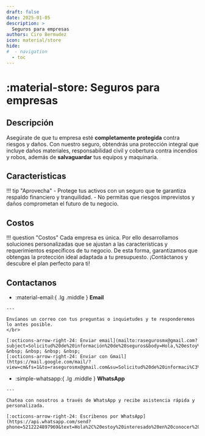```yaml
---
draft: false
date: 2025-01-05
description: >
  Seguros para empresas
authors: Ciro Bermudez
icon: material/store
hide: 
#  - navigation
  - toc
---
```


# :material-store: Seguros para empresas

## Descripción

<div class="justify" markdown>

Asegúrate de que tu empresa esté **completamente protegida** contra riesgos y daños. Con nuestro seguro, obtendrás una protección integral que incluye daños materiales, responsabilidad civil y cobertura contra incendios y robos, además de **salvaguardar** tus equipos y maquinaria.

</div>

## Caracteristicas

!!! tip "Aprovecha"
    - Protege tus activos con un seguro que te garantiza respaldo financiero y tranquilidad. 
    - No permitas que riesgos imprevistos y daños comprometan el futuro de tu negocio.

## Costos

!!! question "Costos"
    Cada empresa es única. Por ello desarrollamos soluciones personalizadas 
    que se ajustan a las características y requerimientos específicos de tu negocio. De esta forma, garantizamos que obtengas la protección ideal adaptada a tu presupuesto. ¡Contáctanos y descubre el plan perfecto para ti!

## Contactanos

<div class="grid cards" markdown>

-    :material-email:{ .lg .middle } __Email__

    ---

    Envíanos un correo con tus preguntas o inquietudes y te responderemos lo antes posible.
    </br>

    [:octicons-arrow-right-24: Enviar email](mailto:rasegurosmx@gmail.com?subject=Solicitud%20de%20información%20de%20seguros&body=Hola,%20estoy%20interesado%20en%20conocer%20más%20sobre%20las%20opciones%20de%20seguro.%20Agradecería%20su%20respuesta.%20Saludos.) &nbsp; &nbsp; &nbsp; &nbsp;
    [:octicons-arrow-right-24: Enviar con Gmail](https://mail.google.com/mail/?view=cm&fs=1&to=rasegurosmx@gmail.com&su=Solicitud%20de%20informaci%C3%B3n%20de%20seguros&body=Hola,%20estoy%20interesado%20en%20conocer%20m%C3%A1s%20sobre%20las%20opciones%20de%20seguro.%20Agradecer%C3%ADa%20su%20respuesta.%20Saludos.)

-    :simple-whatsapp:{ .lg .middle } __WhatsApp__

    ---

    Chatea con nosotros a través de WhatsApp y recibe asistencia rápida y personalizada.

    [:octicons-arrow-right-24: Escribenos por WhatsApp](https://api.whatsapp.com/send?phone=5212224897969&text=Hola%2C%20estoy%20interesado%20en%20conocer%20m%C3%A1s%20sobre%20las%20opciones%20de%20seguro.%20Agradecer%C3%ADa%20su%20respuesta.%20Saludos.)

</div>

